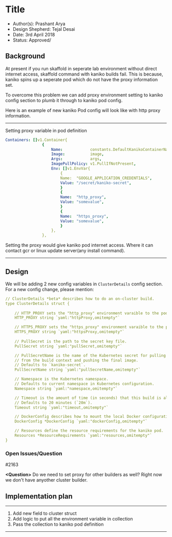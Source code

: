 # Title

* Author(s): Prashant Arya
* Design Shepherd: Tejal Desai
* Date: 3rd April 2018
* Status:  Approved/

## Background

At present if you run skaffold in seperate lab environment without direct internet access, skaffold command with kaniko builds fail. This is because, kaniko spins up a seperate pod which do not have the proxy information set. 

To overcome this problem we can add proxy environment setting to kaniko config section to plumb it through to kaniko pod config.
 
Here is an example of new kaniko Pod config will look like with http proxy information.

___
Setting proxy variable in pod definition 
```yaml
Containers: []v1.Container{
                {
                    Name:            constants.DefaultKanikoContainerName,
                    Image:           image,
                    Args:            args,
                    ImagePullPolicy: v1.PullIfNotPresent,
                    Env: []v1.EnvVar{
                        {
                        Name:  "GOOGLE_APPLICATION_CREDENTIALS",
                        Value: "/secret/kaniko-secret",
                        }
                        {
                        Name:  "http_proxy",
                        Value: "somevalue",
                        }
                        {
                        Name:  "https_proxy",
                        Value: "somevalue",
                        }
                    },
                },
```
Setting the proxy would give kaniko pod internet access. Where it can contact gcr or linux update server(any install command).
___

## Design
We will be adding 2 new config variables in `ClusterDetails` config section.
For a new config change, please mention:

  
```yaml
// ClusterDetails *beta* describes how to do an on-cluster build.
type ClusterDetails struct {
    
    // HTTP_PROXY sets the "http_proxy" environment varaible to the pod running cluster build.      
    HTTP_PROXY string `yaml:"httpProxy,omitempty"`

    // HTTPS_PROXY sets the "https_proxy" environment varaible to the pod running cluster build. 
    HTTPS_PROXY string `yaml:"httpsProxy,omitempty"`
    
    // PullSecret is the path to the secret key file.
    PullSecret string `yaml:"pullSecret,omitempty"`

    // PullSecretName is the name of the Kubernetes secret for pulling the files
    // from the build context and pushing the final image.
    // Defaults to `kaniko-secret`.
    PullSecretName string `yaml:"pullSecretName,omitempty"`

    // Namespace is the Kubernetes namespace.
    // Defaults to current namespace in Kubernetes configuration.
    Namespace string `yaml:"namespace,omitempty"`

    // Timeout is the amount of time (in seconds) that this build is allowed to run.
    // Defaults to 20 minutes (`20m`).
    Timeout string `yaml:"timeout,omitempty"`

    // DockerConfig describes how to mount the local Docker configuration into a pod.
    DockerConfig *DockerConfig `yaml:"dockerConfig,omitempty"`

    // Resources define the resource requirements for the kaniko pod.
    Resources *ResourceRequirements `yaml:"resources,omitempty"`
}

```

### Open Issues/Question
#2163


**\<Question\>**
Do we need to set proxy for other builders as well?
Right now we don't have anyother cluster builder.

## Implementation plan
___

1. Add new field to cluster struct
2. Add logic to put all the environment variable in collection
3. Pass the collection to kaniko pod definition 
___

